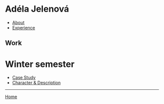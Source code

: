 # Adéla Jelenová

- [About](02-intentional-aboutness/about.md)
- [Experience]()

## Work
# Winter semester
- [Case Study](02-intentional-aboutness/case-study.md)
- [Character & Description](character_&_description/character-description.md)

---

[Home](https://github.com/adelajelenova)
